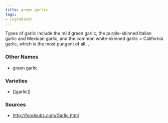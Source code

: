 ```yaml
---
title: green garlic
tags:
- ingredient
---
```

Types of garlic include the mild green garlic, the purple-skinned Italian garlic and Mexican garlic, and the common white-skinned garlic = California garlic, which is the most pungent of all. ,

### Other Names

* green garlic

### Varieties

* [[garlic]]

### Sources
* http://foodsubs.com/Garlic.html
